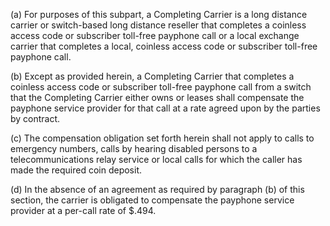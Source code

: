(a) For purposes of this subpart, a Completing Carrier is a long distance carrier or switch-based long distance reseller that completes a coinless access code or subscriber toll-free payphone call or a local exchange carrier that completes a local, coinless access code or subscriber toll-free payphone call.

(b) Except as provided herein, a Completing Carrier that completes a coinless access code or subscriber toll-free payphone call from a switch that the Completing Carrier either owns or leases shall compensate the payphone service provider for that call at a rate agreed upon by the parties by contract.

(c) The compensation obligation set forth herein shall not apply to calls to emergency numbers, calls by hearing disabled persons to a telecommunications relay service or local calls for which the caller has made the required coin deposit.

(d) In the absence of an agreement as required by paragraph (b) of this section, the carrier is obligated to compensate the payphone service provider at a per-call rate of $.494.

